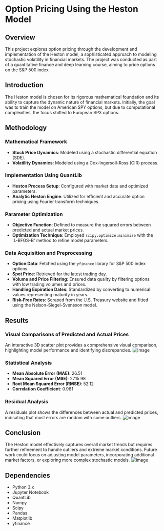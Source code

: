 # Option Pricing Using the Heston Model

## Overview
This project explores option pricing through the development and implementation of the Heston model, a sophisticated approach to modeling stochastic volatility in financial markets. The project was conducted as part of a quantitative finance and deep learning course, aiming to price options on the S&P 500 index.

## Introduction
The Heston model is chosen for its rigorous mathematical foundation and its ability to capture the dynamic nature of financial markets. Initially, the goal was to train the model on American SPY options, but due to computational complexities, the focus shifted to European SPX options.

## Methodology

### Mathematical Framework
- **Stock Price Dynamics**: Modeled using a stochastic differential equation (SDE).
- **Volatility Dynamics**: Modeled using a Cox-Ingersoll-Ross (CIR) process.

### Implementation Using QuantLib
- **Heston Process Setup**: Configured with market data and optimized parameters.
- **Analytic Heston Engine**: Utilized for efficient and accurate option pricing using Fourier transform techniques.

### Parameter Optimization
- **Objective Function**: Defined to measure the squared errors between predicted and actual market prices.
- **Optimization Technique**: Employed `scipy.optimize.minimize` with the 'L-BFGS-B' method to refine model parameters.

### Data Acquisition and Preprocessing
- **Option Data**: Fetched using the `yfinance` library for S&P 500 index options.
- **Spot Price**: Retrieved for the latest trading day.
- **Volume and Price Filtering**: Ensured data quality by filtering options with low trading volumes and prices.
- **Handling Expiration Dates**: Standardized by converting to numerical values representing maturity in years.
- **Risk-Free Rates**: Scraped from the U.S. Treasury website and fitted using the Nelson-Siegel-Svensson model.

## Results

### Visual Comparisons of Predicted and Actual Prices
An interactive 3D scatter plot provides a comprehensive visual comparison, highlighting model performance and identifying discrepancies.
![image](https://github.com/Daynecc6/Heston-Model/assets/103780036/104e6df1-447d-4999-b152-0f716fd3c33b)

### Statistical Analysis
- **Mean Absolute Error (MAE)**: 26.51
- **Mean Squared Error (MSE)**: 2715.98
- **Root Mean Squared Error (RMSE)**: 52.12
- **Correlation Coefficient**: 0.981

### Residual Analysis
A residuals plot shows the differences between actual and predicted prices, indicating that most errors are random with some outliers.
![image](https://github.com/Daynecc6/Heston-Model/assets/103780036/764f9fe2-23ae-4ed1-9853-24e32b31f853)


## Conclusion
The Heston model effectively captures overall market trends but requires further refinement to handle outliers and extreme market conditions. Future work could focus on adjusting model parameters, incorporating additional market factors, or exploring more complex stochastic models.
![image](https://github.com/Daynecc6/Heston-Model/assets/103780036/1f1bb603-2ba7-42f0-87c1-1394c5f889f0)


## Dependencies
- Python 3.x
- Jupyter Notebook
- QuantLib
- Numpy
- Scipy
- Pandas
- Matplotlib
- yfinance
